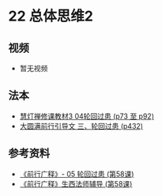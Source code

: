 # 22 总体思维2

## 视频
- 暂无视频

## 法本
- [慧灯禅修课教材3 04轮回过患 (p73 至 p92)](/books/b3/3-04/#p73)
- [大圆满前行引导文 三、轮回过患 (p432)](/books/dymqx/#p432)

## 参考资料
- [《前行广释》- 05 轮回过患 (第58课)](/refs/qxgs/qxgs-05lh#前行广释第058课)
- [《前行广释》生西法师辅导 (第58课)](/refs/qxgs/fudao/qxgsfd-05lh/#前行广释第058辅导)
